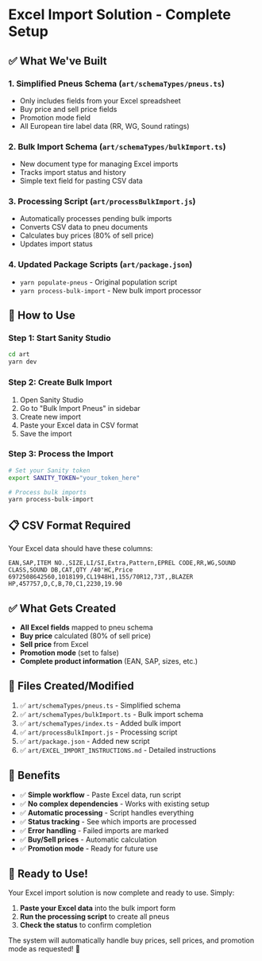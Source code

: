 # Excel Import Solution - Complete Setup

## ✅ What We've Built

### 1. **Simplified Pneus Schema** (`art/schemaTypes/pneus.ts`)
- Only includes fields from your Excel spreadsheet
- Buy price and sell price fields
- Promotion mode field
- All European tire label data (RR, WG, Sound ratings)

### 2. **Bulk Import Schema** (`art/schemaTypes/bulkImport.ts`)
- New document type for managing Excel imports
- Tracks import status and history
- Simple text field for pasting CSV data

### 3. **Processing Script** (`art/processBulkImport.js`)
- Automatically processes pending bulk imports
- Converts CSV data to pneu documents
- Calculates buy prices (80% of sell price)
- Updates import status

### 4. **Updated Package Scripts** (`art/package.json`)
- `yarn populate-pneus` - Original population script
- `yarn process-bulk-import` - New bulk import processor

## 🚀 How to Use

### **Step 1: Start Sanity Studio**
```bash
cd art
yarn dev
```

### **Step 2: Create Bulk Import**
1. Open Sanity Studio
2. Go to "Bulk Import Pneus" in sidebar
3. Create new import
4. Paste your Excel data in CSV format
5. Save the import

### **Step 3: Process the Import**
```bash
# Set your Sanity token
export SANITY_TOKEN="your_token_here"

# Process bulk imports
yarn process-bulk-import
```

## 📋 CSV Format Required

Your Excel data should have these columns:

```
EAN,SAP,ITEM NO.,SIZE,LI/SI,Extra,Pattern,EPREL CODE,RR,WG,SOUND CLASS,SOUND DB,CAT,QTY /40'HC,Price
6972508642560,1018199,CL1948H1,155/70R12,73T,,BLAZER HP,457757,D,C,B,70,C1,2230,19.90
```

## ✅ What Gets Created

- **All Excel fields** mapped to pneu schema
- **Buy price** calculated (80% of sell price)
- **Sell price** from Excel
- **Promotion mode** (set to false)
- **Complete product information** (EAN, SAP, sizes, etc.)

## 🔧 Files Created/Modified

1. ✅ `art/schemaTypes/pneus.ts` - Simplified schema
2. ✅ `art/schemaTypes/bulkImport.ts` - Bulk import schema
3. ✅ `art/schemaTypes/index.ts` - Added bulk import
4. ✅ `art/processBulkImport.js` - Processing script
5. ✅ `art/package.json` - Added new script
6. ✅ `art/EXCEL_IMPORT_INSTRUCTIONS.md` - Detailed instructions

## 🎯 Benefits

- ✅ **Simple workflow** - Paste Excel data, run script
- ✅ **No complex dependencies** - Works with existing setup
- ✅ **Automatic processing** - Script handles everything
- ✅ **Status tracking** - See which imports are processed
- ✅ **Error handling** - Failed imports are marked
- ✅ **Buy/Sell prices** - Automatic calculation
- ✅ **Promotion mode** - Ready for future use

## 🚀 Ready to Use!

Your Excel import solution is now complete and ready to use. Simply:

1. **Paste your Excel data** into the bulk import form
2. **Run the processing script** to create all pneus
3. **Check the status** to confirm completion

The system will automatically handle buy prices, sell prices, and promotion mode as requested! 🎉 